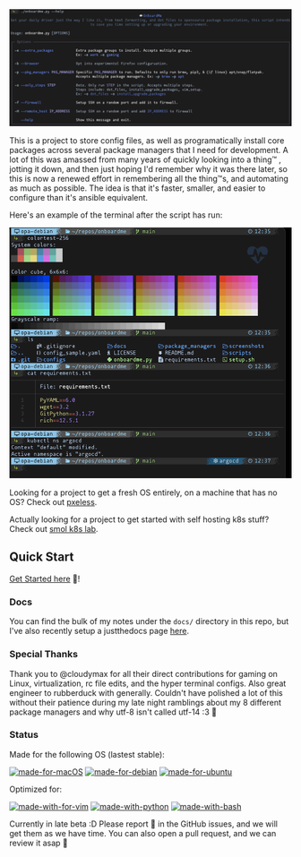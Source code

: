 <img src='./screenshots/help_text.png' width='850' alt='screenshot of full output of onboardme.py --help'>

This is a project to store config files, as well as programatically install core packages across several package managers that I need for development. A lot of this was amassed from many years of quickly looking into a thing™️ , jotting it down, and then just hoping I'd remember why it was there later, so this is now a renewed effort in remembering all the thing™️s, and automating as much as possible. The idea is that it's faster, smaller, and easier to configure than it's ansible equivalent.

Here's an example of the terminal after the script has run:

<img src='./screenshots/terminal_screenshot.png' width='850' alt='screenshot of terminal after runnign onboardme. includes colortest-256, powerline prompt, icons for files in ls output, and syntax highlighting examples with cat command.'>


Looking for a project to get a fresh OS entirely, on a machine that has no OS? Check out [pxeless](https://github.com/cloudymax/pxeless).

Actually looking for a project to get started with self hosting k8s stuff? Check out [smol k8s lab](https://github.com/jessebot/smol_k8s_homelab).

## Quick Start
[Get Started here](https://jessebot.github.io/onboardme/onboardme/quickstart) :blue_heart:!

### Docs
You can find the bulk of my notes under the `docs/` directory in this repo, but I've also recently setup a justthedocs page [here](https://jessebot.github.io/onboardme/).

### Special Thanks
Thank you to @cloudymax for all their direct contributions for gaming on Linux, virtualization, rc file edits, and the hyper terminal configs. Also great engineer to rubberduck with generally. Couldn't have polished a lot of this without their patience during my late night ramblings about my 8 different package managers and why utf-8 isn't called utf-14 :3 :blue_heart:

### Status
Made for the following OS (lastest stable):

[![made-for-macOS](https://img.shields.io/badge/mac%20os-000000?style=for-the-badge&logo=apple&logoColor=white)](https://wikiless.org/wiki/MacOS?lang=en)
[![made-for-debian](https://img.shields.io/badge/Debian-A81D33?style=for-the-badge&logo=debian&logoColor=white)](https://www.debian.org/)
[![made-for-ubuntu](https://img.shields.io/badge/Ubuntu-E95420?style=for-the-badge&logo=ubuntu&logoColor=white)](https://ubuntu.com/)

Optimized for:

[![made-with-for-vim](https://img.shields.io/badge/VIM-%2311AB00.svg?&style=for-the-badge&logo=vim&logoColor=white)](https://www.vim.org/)
[![made-with-python](https://img.shields.io/badge/Python-FFD43B?style=for-the-badge&logo=python&logoColor=blue)](https://www.python.org/)
[![made-with-bash](https://img.shields.io/badge/GNU%20Bash-4EAA25?style=for-the-badge&logo=GNU%20Bash&logoColor=white)](https://www.gnu.org/software/bash/)

Currently in late beta :D
Please report 🐛 in the GitHub issues, and we will get them as we have time. You can also open a pull request, and we can review it asap :blue_heart:
